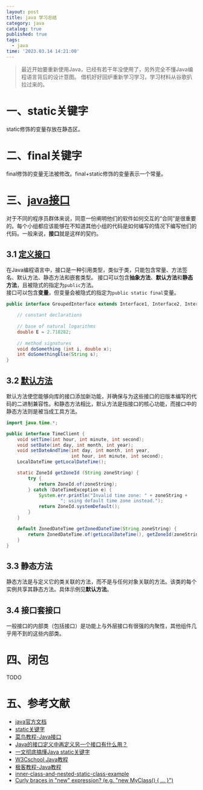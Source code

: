 ```yaml
---
layout: post
title: java 学习总结
category: java
catalog: true
published: true
tags:
  - java
time: '2023.03.14 14:21:00'
---
```

> 最近开始要重新使用Java，已经有若干年没使用了，另外完全不懂Java编程语言背后的设计意图。
> 借机好好回炉重新学习学习，学习材料从谷歌扒拉过来的。

# 一、static关键字
static修饰的变量存放在静态区。

# 二、final关键字
final修饰的变量无法被修改。final+static修饰的变量表示一个常量。

# 三、[java接口](https://docs.oracle.com/javase/tutorial/java/IandI/createinterface.html)
对于不同的程序员群体来说，同意一份阐明他们的软件如何交互的“合同”是很重要的。每个小组都应该能够在不知道其他小组的代码是如何编写的情况下编写他们的代码。一般来说，**接口**就是这样的契约。

## 3.1 [定义接口](https://docs.oracle.com/javase/tutorial/java/IandI/interfaceDef.html)
在Java编程语言中，接口是一种引用类型，类似于类，只能包含常量、方法签名、默认方法、静态方法和嵌套类型。
接口可以包含**抽象方法**、**默认方法**和**静态方法**，且被隐式的指定为`public`方法。  
接口可以包含**变量**，但变量会被隐式的指定为`public static final`变量。
```java
public interface GroupedInterface extends Interface1, Interface2, Interface3 {

    // constant declarations
    
    // base of natural logarithms
    double E = 2.718282;
 
    // method signatures
    void doSomething (int i, double x);
    int doSomethingElse(String s);
}
```

## 3.2 [默认方法](https://docs.oracle.com/javase/tutorial/java/IandI/defaultmethods.html)
默认方法使您能够向库的接口添加新功能，并确保与为这些接口的旧版本编写的代码的二进制兼容性。和静态方法相比，默认方法是指接口的核心功能，而接口中的静态方法则是被当成工具方法。
```java
import java.time.*;

public interface TimeClient {
    void setTime(int hour, int minute, int second);
    void setDate(int day, int month, int year);
    void setDateAndTime(int day, int month, int year,
                        int hour, int minute, int second);
    LocalDateTime getLocalDateTime();

    static ZoneId getZoneId (String zoneString) {
        try {
            return ZoneId.of(zoneString);
        } catch (DateTimeException e) {
            System.err.println("Invalid time zone: " + zoneString +
                    "; using default time zone instead.");
            return ZoneId.systemDefault();
        }
    }

    default ZonedDateTime getZonedDateTime(String zoneString) {
        return ZonedDateTime.of(getLocalDateTime(), getZoneId(zoneString));
    }
}
```

## 3.3 静态方法
静态方法是与定义它的类关联的方法，而不是与任何对象关联的方法。该类的每个实例共享其静态方法。具体示例见**默认方法**。

## 3.4 接口套接口
一般接口的内部类（包括接口）是功能上与外层接口有很强的内聚性，其他组件几乎用不到的这些内部类。

# 四、闭包
TODO

# 五、参考文献
- [java官方文档](https://docs.oracle.com/javase/tutorial/java/)
- [static关键字](https://tobebetterjavaer.com/oo/static.html#_01%E3%80%81%E9%9D%99%E6%80%81%E5%8F%98%E9%87%8F)
- [菜鸟教程-Java接口](https://www.runoob.com/java/java-interfaces.html)
- [Java的接口定义中再定义另一个接口有什么用？](https://www.zhihu.com/question/47633768)
- [一文彻底搞懂Java static关键字](https://tobebetterjavaer.com/oo/static.html)
- [W3Cschool Java教程](https://www.w3cschool.cn/java/dict.html)
- [极客教程-Java教程](https://geek-docs.com/java/java-tutorial/fileswalk.html)
- [inner-class-and-nested-static-class-example](https://docs.oracle.com/javase/tutorial/java/javaOO/nested.html#inner-class-and-nested-static-class-example)
- [Curly braces in "new" expression? (e.g. "new MyClass() { ... }")](https://stackoverflow.com/questions/10468806/curly-braces-in-new-expression-e-g-new-myclass)

